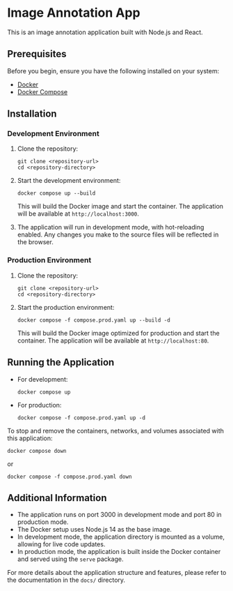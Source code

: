 # Image Annotation App

This is an image annotation application built with Node.js and React.

## Prerequisites

Before you begin, ensure you have the following installed on your system:
- [Docker](https://www.docker.com/get-started)
- [Docker Compose](https://docs.docker.com/compose/install/)

## Installation

### Development Environment

1. Clone the repository:
   ```
   git clone <repository-url>
   cd <repository-directory>
   ```

2. Start the development environment:
   ```
   docker compose up --build
   ```

   This will build the Docker image and start the container. The application will be available at `http://localhost:3000`.

3. The application will run in development mode, with hot-reloading enabled. Any changes you make to the source files will be reflected in the browser.

### Production Environment

1. Clone the repository:
   ```
   git clone <repository-url>
   cd <repository-directory>
   ```

2. Start the production environment:
   ```
   docker compose -f compose.prod.yaml up --build -d
   ```

   This will build the Docker image optimized for production and start the container. The application will be available at `http://localhost:80`.

## Running the Application

- For development:
  ```
  docker compose up
  ```

- For production:
  ```
  docker compose -f compose.prod.yaml up -d
  ```

To stop and remove the containers, networks, and volumes associated with this application:
```
docker compose down
```
or
```
docker compose -f compose.prod.yaml down
```

## Additional Information

- The application runs on port 3000 in development mode and port 80 in production mode.
- The Docker setup uses Node.js 14 as the base image.
- In development mode, the application directory is mounted as a volume, allowing for live code updates.
- In production mode, the application is built inside the Docker container and served using the `serve` package.

For more details about the application structure and features, please refer to the documentation in the `docs/` directory.